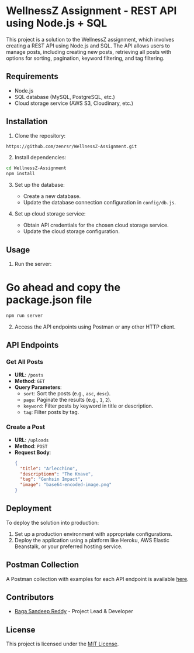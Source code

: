 # WellnessZ Assignment - REST API using Node.js + SQL

This project is a solution to the WellnessZ assignment, which involves creating a REST API using Node.js and SQL. The API allows users to manage posts, including creating new posts, retrieving all posts with options for sorting, pagination, keyword filtering, and tag filtering.

## Requirements

- Node.js
- SQL database (MySQL, PostgreSQL, etc.)
- Cloud storage service (AWS S3, Cloudinary, etc.)

## Installation

1. Clone the repository:

```bash
https://github.com/zenrsr/WellnessZ-Assignment.git
```

2. Install dependencies:

```bash
cd WellnessZ-Assignment
npm install
```

3. Set up the database:
   
   - Create a new database.
   - Update the database connection configuration in `config/db.js`.

4. Set up cloud storage service:

   - Obtain API credentials for the chosen cloud storage service.
   - Update the cloud storage configuration.

## Usage

1. Run the server:

# Go ahead and copy the package.json file

```bash
npm run server
```

2. Access the API endpoints using Postman or any other HTTP client.

## API Endpoints

### Get All Posts

- **URL**: `/posts`
- **Method**: `GET`
- **Query Parameters**:
  - `sort`: Sort the posts (e.g., `asc`, `desc`).
  - `page`: Paginate the results (e.g., `1`, `2`).
  - `keyword`: Filter posts by keyword in title or description.
  - `tag`: Filter posts by tag.

### Create a Post

- **URL**: `/uploads`
- **Method**: `POST`
- **Request Body**: 
  ```json
  {
    "title": "Arlecchino",
    "descriptionn": "The Knave",
    "tag": "Genhsin Impact",
    "image": "base64-encoded-image.png"
  }
  ```

## Deployment

To deploy the solution into production:

1. Set up a production environment with appropriate configurations.
2. Deploy the application using a platform like Heroku, AWS Elastic Beanstalk, or your preferred hosting service.

## Postman Collection

A Postman collection with examples for each API endpoint is available [here](https://www.postman.com/solar-flare-193342/workspace/wellnessz/collection/33660472-d5769932-c407-4333-b72f-4feb39a99d60?action=share&creator=33660472).

## Contributors

- [Raga Sandeep Reddy](https://github.com/zenrsr/) - Project Lead & Developer

## License

This project is licensed under the [MIT License](https://opensource.org/licenses/MIT).
